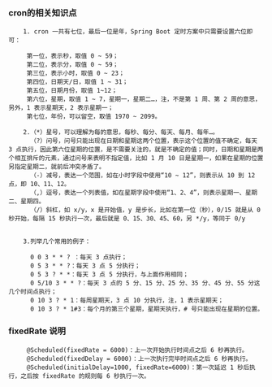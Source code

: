 ### cron的相关知识点
       
        1. cron 一共有七位，最后一位是年，Spring Boot 定时方案中只需要设置六位即可：
         
         第一位，表示秒，取值 0 ~ 59；
         第二位，表示分，取值 0 ~ 59；
         第三位，表示小时，取值 0 ~ 23；
         第四位，日期天/日，取值 1 ~ 31；
         第五位，日期月份，取值 1~12；
         第六位，星期，取值 1 ~ 7，星期一，星期二…，注，不是第 1 周、第 2 周的意思，另外，1 表示星期天，2 表示星期一；
         第七位，年份，可以留空，取值 1970 ~ 2099。
         
        2.（*）星号，可以理解为每的意思，每秒、每分、每天、每月、每年…。
          （?）问号，问号只能出现在日期和星期这两个位置，表示这个位置的值不确定，每天 3 点执行，因此第六位星期的位置，是不需要关注的，就是不确定的值；同时，日期和星期是两个相互排斥的元素，通过问号来表明不指定值，比如 1 月 10 日是星期一，如果在星期的位置另指定星期二，就前后冲突矛盾了。
          （-）减号，表达一个范围，如在小时字段中使用“10 ~ 12”，则表示从 10 到 12 点，即 10、11、12。
          （,）逗号，表达一个列表值，如在星期字段中使用“1、2、4”，则表示星期一、星期二、星期四。
          （/）斜杠，如 x/y，x 是开始值，y 是步长，比如在第一位（秒），0/15 就是从 0 秒开始，每隔 15 秒执行一次，最后就是 0、15、30、45、60，另 */y，等同于 0/y

          
        3.列举几个常用的例子：
          
          0 0 3 * * ? ：每天 3 点执行；
          0 5 3 * * ?：每天 3 点 5 分执行；
          0 5 3 ? * *：每天 3 点 5 分执行，与上面作用相同；
          0 5/10 3 * * ?：每天 3 点的 5 分、15 分、25 分、35 分、45 分、55 分这几个时间点执行；
          0 10 3 ? * 1：每周星期天，3 点 10 分执行，注，1 表示星期天；
          0 10 3 ? * 1#3：每个月的第三个星期，星期天执行，# 号只能出现在星期的位置。
          
          
          
          
### fixedRate 说明
         @Scheduled(fixedRate = 6000)：上一次开始执行时间点之后 6 秒再执行。
         @Scheduled(fixedDelay = 6000)：上一次执行完毕时间点之后 6 秒再执行。
         @Scheduled(initialDelay=1000, fixedRate=6000)：第一次延迟 1 秒后执行，之后按 fixedRate 的规则每 6 秒执行一次。